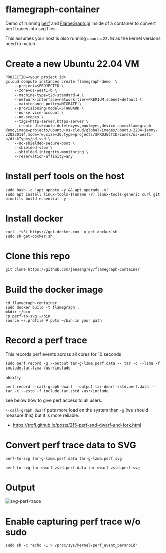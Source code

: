 # flamegraph-container

Demo of running [perf](https://www.brendangregg.com/perf.html) and [FlameGraph.pl](https://github.com/brendangregg/FlameGraph) inside of a container to convert perf traces into svg files.

This assumes your host is *also* running `ubuntu:22.04` as the kernel versions need to match.

# Create a new Ubuntu 22.04 VM

```
PROJECTID=<your project id>
gcloud compute instances create flamegraph-demo  \
    --project=$PROJECTID \
    --zone=us-west1-b \
    --machine-type=t2d-standard-4 \
    --network-interface=network-tier=PREMIUM,subnet=default \
    --maintenance-policy=MIGRATE \
    --provisioning-model=STANDARD \
    --no-service-account \
    --no-scopes \
    --tags=http-server,https-server \
    --create-disk=auto-delete=yes,boot=yes,device-name=flamegraph-demo,image=projects/ubuntu-os-cloud/global/images/ubuntu-2204-jammy-v20230114,mode=rw,size=30,type=projects/$PROJECTID/zones/us-west1-b/diskTypes/pd-ssd \
    --no-shielded-secure-boot \
    --shielded-vtpm \
    --shielded-integrity-monitoring \
    --reservation-affinity=any
```

# Install perf tools on the host

```
sudo bash -c 'apt update -y && apt upgrade -y'
sudo apt install linux-tools-$(uname -r) linux-tools-generic curl git binutils build-essential -y
```

# Install docker

```
curl -fsSL https://get.docker.com -o get-docker.sh
sudo sh get-docker.sh
```

# Clone this repo

```
git clone https://github.com/jensengrey/flamegraph-container
```


# Build the docker image

```
cd flamegraph-container
sudo docker build -t flamegraph .
mkdir ~/bin
cp perf-to-svg ~/bin
source ~/.profile # puts ~/bin in your path
```

# Record a perf trace

This records perf events across all cores for 10 seconds

```
sudo perf record -g --output tar-g-lzma.perf.data -- tar -c --lzma -f include.tar.lzma /usr/include
```

also try

```
perf record --call-graph dwarf --output tar-dwarf-zstd.perf.data -- tar -c --zstd -f include.tar.zstd /usr/include
```

see below how to give perf access to all users.

`--call-graph dwarf` puts more load on the system than `-g` (we should measure this) but it is more reliable.

* https://trofi.github.io/posts/215-perf-and-dwarf-and-fork.html


# Convert perf trace data to SVG

```
perf-to-svg tar-g-lzma.perf.data tar-g-lzma.perf.svg
```

```
perf-to-svg tar-dwarf-zstd.perf.data tar-dwarf-zstd.perf.svg
```

# Output

![svg-perf-trace]()


# Enable capturing perf trace w/o sudo

```
sudo sh -c "echo -1 > /proc/sys/kernel/perf_event_paranoid"
```


